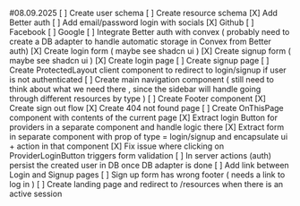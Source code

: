 #08.09.2025
[ ] Create user schema
[ ] Create resource schema
[X] Add Better auth
[ ] Add email/password login with socials
[X] Github
[ ] Facebook
[ ] Google
[ ] Integrate Better auth with convex ( probably need to create a DB adapter to handle automatic storage in Convex from Better auth)
[X] Create login form ( maybe see shadcn ui )
[X] Create signup form ( maybe see shadcn ui )
[X] Create login page
[ ] Create signup page
[ ] Create ProtectedLayout client component to redirect to login/signup if user is not authenticated
[ ] Create main navigation component ( still need to think about what we need there , since the sidebar will handle going through different resources by type )
[ ] Create Footer component
[X] Create sign out flow
[X] Create 404 not found page
[ ] Create OnThisPage component with contents of the current page
[X] Extract login Button for providers in a separate component and handle logic there
[X] Extract form in separate component with prop of type = login/signup and encapsulate ui + action in that component
[X] Fix issue where clicking on ProviderLoginButton triggers form validation
[ ] In server actions (auth) persist the created user in DB once DB adapter is done
[ ] Add link between Login and Signup pages
[ ] Sign up form has wrong footer ( needs a link to log in )
[ ] Create landing page and redirect to /resources when there is an active session
